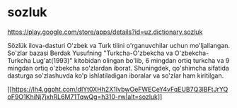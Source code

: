 # sozluk

https://play.google.com/store/apps/details?id=uz.dictionary.sozluk

Sözlük ilova-dasturi O'zbek va Turk tilini o'rganuvchilar uchun mo'ljallangan. So'zlar bazasi Berdak Yusufning "Turkcha-O'zbekcha va O'zbekcha-Turkcha Lug'at(1993)" kitobidan olingan bo'lib, 6 mingdan ortiq turkcha va 9 mingdan ortiq o'zbekcha so'zlardan iborat. Shuningdek, qo'shimcha sifatida dasturga so'zlashuvda ko'p ishlatiladigan iboralar va so'zlar ham kiritilgan.

[[https://lh4.ggpht.com/dIYt0XHh2X1IvbwOeFWECeY4vFqEUB7Q3lBFtJrYQoF9O1KhiNj7jxhRL6M71TqwQg=h310-rw|alt=sozluk]]
